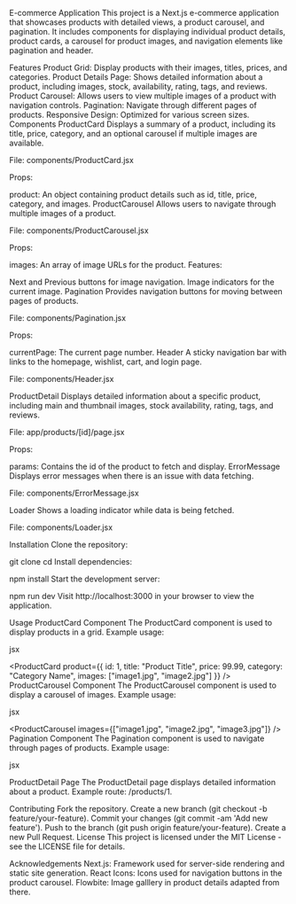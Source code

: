 E-commerce Application
This project is a Next.js e-commerce application that showcases products with detailed views, a product carousel, and pagination. It includes components for displaying individual product details, product cards, a carousel for product images, and navigation elements like pagination and header.

Features
Product Grid: Display products with their images, titles, prices, and categories.
Product Details Page: Shows detailed information about a product, including images, stock, availability, rating, tags, and reviews.
Product Carousel: Allows users to view multiple images of a product with navigation controls.
Pagination: Navigate through different pages of products.
Responsive Design: Optimized for various screen sizes.
Components
ProductCard
Displays a summary of a product, including its title, price, category, and an optional carousel if multiple images are available.

File: components/ProductCard.jsx

Props:

product: An object containing product details such as id, title, price, category, and images.
ProductCarousel
Allows users to navigate through multiple images of a product.

File: components/ProductCarousel.jsx

Props:

images: An array of image URLs for the product.
Features:

Next and Previous buttons for image navigation.
Image indicators for the current image.
Pagination
Provides navigation buttons for moving between pages of products.

File: components/Pagination.jsx

Props:

currentPage: The current page number.
Header
A sticky navigation bar with links to the homepage, wishlist, cart, and login page.

File: components/Header.jsx

ProductDetail
Displays detailed information about a specific product, including main and thumbnail images, stock availability, rating, tags, and reviews.

File: app/products/[id]/page.jsx

Props:

params: Contains the id of the product to fetch and display.
ErrorMessage
Displays error messages when there is an issue with data fetching.

File: components/ErrorMessage.jsx

Loader
Shows a loading indicator while data is being fetched.

File: components/Loader.jsx

Installation
Clone the repository:

git clone <repository-url>
cd <repository-directory>
Install dependencies:

npm install
Start the development server:

npm run dev
Visit http://localhost:3000 in your browser to view the application.

Usage
ProductCard Component
The ProductCard component is used to display products in a grid. Example usage:

jsx

<ProductCard
  product={{
    id: 1,
    title: "Product Title",
    price: 99.99,
    category: "Category Name",
    images: ["image1.jpg", "image2.jpg"]
  }}
/>
ProductCarousel Component
The ProductCarousel component is used to display a carousel of images. Example usage:

jsx

<ProductCarousel
  images={["image1.jpg", "image2.jpg", "image3.jpg"]}
/>
Pagination Component
The Pagination component is used to navigate through pages of products. Example usage:

jsx

<Pagination currentPage={1} />
ProductDetail Page
The ProductDetail page displays detailed information about a product. Example route: /products/1.

Contributing
Fork the repository.
Create a new branch (git checkout -b feature/your-feature).
Commit your changes (git commit -am 'Add new feature').
Push to the branch (git push origin feature/your-feature).
Create a new Pull Request.
License
This project is licensed under the MIT License - see the LICENSE file for details.

Acknowledgements
Next.js: Framework used for server-side rendering and static site generation.
React Icons: Icons used for navigation buttons in the product carousel.
Flowbite: Image galllery in product details adapted from there.